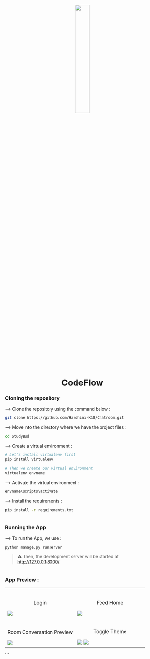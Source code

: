 <div align="center">
<img width="30%" src="https://github.com/user-attachments/assets/c9da53db-6a35-4bf6-9802-19403cd2df92">

# CodeFlow
</div>

### Cloning the repository

--> Clone the repository using the command below :
```bash
git clone https://github.com/Harshini-K18/Chatroom.git

```

--> Move into the directory where we have the project files : 
```bash
cd StudyBud

```

--> Create a virtual environment :
```bash
# Let's install virtualenv first
pip install virtualenv

# Then we create our virtual environment
virtualenv envname

```

--> Activate the virtual environment :
```bash
envname\scripts\activate

```

--> Install the requirements :
```bash
pip install -r requirements.txt

```

#

### Running the App

--> To run the App, we use :
```bash
python manage.py runserver

```

> ⚠ Then, the development server will be started at http://127.0.0.1:8000/

#

### App Preview :

<table width="100%"> 
<tr>
<td width="50%">
<br>
<p align="center">
  Login
</p>
<img src="https://github.com/user-attachments/assets/a1a73319-0533-49d4-9d74-6a0191b24251"> 
</td>
<td width="50%">      
&nbsp; 
<br>
<p align="center">
  Feed Home
</p>
<img src="https://github.com/user-attachments/assets/b345809e-bea5-497c-a777-62068a6251e2">

</td> 
</tr>
<tr>
<td width="50%">
<br>
<p align="center">
  Room Conversation Preview
</p>
<img src="https://github.com/user-attachments/assets/95853072-11a8-45c2-b6a1-10cdcc8aba6d"> 
</td>
<td width="50%">
<br>
<p align="center">
  Toggle Theme
</p>
<img src="https://github.com/user-attachments/assets/afc4dc99-7cf7-403d-b48c-18004dffaac9">
<img src="https://github.com/user-attachments/assets/8e75b190-ab2b-486e-8188-f60b60a7919d">
</td>
</tr>
</table>
```
